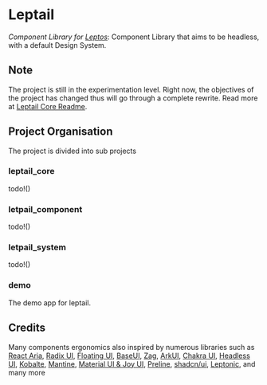 # Leptail
*Component Library for [Leptos](https://github.com/leptos-rs/leptos)*: Component Library that aims to be headless, with a default Design System.   

## Note
The project is still in the experimentation level. Right now, the objectives of the project has changed thus will go through a complete rewrite. Read more at [Leptail Core Readme](https://github.com/leptail/leptail/tree/main/leptail_core).



## Project Organisation 
The project is divided into sub projects

### leptail_core
todo!()

### letpail_component
todo!()

### letpail_system
todo!()

### demo 
The demo app for leptail. 



## Credits
Many components ergonomics also inspired by numerous libraries such as 
[React Aria](https://github.com/adobe/react-spectrum),
[Radix UI](https://github.com/radix-ui/primitives),
[Floating UI](https://github.com/floating-ui/floating-ui),
[BaseUI](https://github.com/mui/base-ui), 
[Zag](https://github.com/chakra-ui/zag),
[ArkUI](https://github.com/chakra-ui/ark),
[Chakra UI](https://github.com/chakra-ui/chakra-ui),
[Headless UI](https://github.com/tailwindlabs/headlessui),
[Kobalte](https://github.com/kobaltedev/kobalte),
[Mantine](https://github.com/mantinedev/mantine), 
[Material UI & Joy UI](https://github.com/mui/material-ui),
[Preline](https://github.com/htmlstreamofficial/preline),
[shadcn/ui](https://github.com/shadcn-ui/ui),
[Leptonic](https://github.com/lpotthast/leptonic),
and many more
